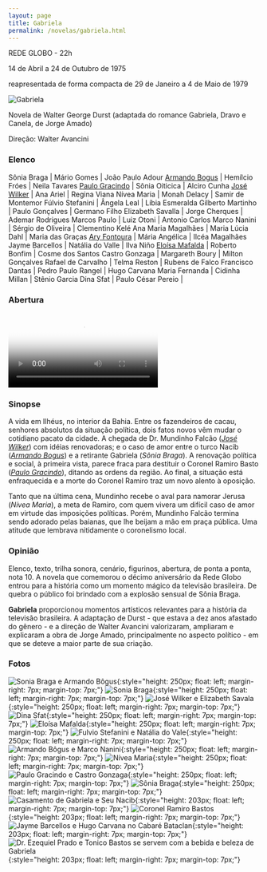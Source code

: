 ```yaml
---
layout: page
title: Gabriela
permalink: /novelas/gabriela.html
---
```


REDE GLOBO - 22h

14 de Abril a 24 de Outubro de 1975

reapresentada de forma compacta de 29 de Janeiro a 4 de Maio de 1979

![Gabriela](/novelas/img/gabriela_logo.jpg)
 
Novela de Walter George Durst (adaptada do romance Gabriela, Dravo e Canela, de Jorge Amado)

Direção: Walter Avancini

### Elenco

Sônia Braga | Mário Gomes | João Paulo Adour
[Armando Bogus](/novelas/armando_bogus.html) | Hemílcio Fróes | Neila Tavares
[Paulo Gracindo](/novelas/paulo_gracindo.html) | Sônia Oiticica | Alciro Cunha
[José Wilker](/novelas/jose_wilker.html) | Ana Ariel | Regina Viana
Nívea Maria | Monah Delacy | Samir de Montemor
Fúlvio Stefanini | Ângela Leal | Líbia Esmeralda
Gilberto Martinho | Paulo Gonçalves | Germano Filho
Elizabeth Savalla | Jorge Cherques | Ademar Rodrigues
Marcos Paulo | Luiz Otoni | Antonio Carlos
Marco Nanini | Sérgio de Oliveira | Clementino Kelé
Ana Maria Magalhães | Maria Lúcia Dahl | Maria das Graças
[Ary Fontoura](/novelas/ary_fontoura.html) | Mária Angélica | Ilcéa Magalhães
Jayme Barcellos | Natália do Valle | Ilva Niño
[Eloísa Mafalda](/novelas/eloisa_mafalda.html) | Roberto Bonfim | Cosme dos Santos
Castro Gonzaga | Margareth Boury | Milton Gonçalves
Rafael de Carvalho | Telma Reston | Rubens de Falco
Francisco Dantas | Pedro Paulo Rangel | Hugo Carvana
Maria Fernanda | Cidinha Millan | Stênio Garcia
Dina Sfat | Paulo César Pereio | 

### Abertura

<video poster="/novelas/img/gabriela_abertura.png" id="player" playsinline controls>
    <source src="https://objectstorage.sa-saopaulo-1.oraclecloud.com/n/grwdgud0delr/b/victor3d.com.br/o/novelas%2Fgabriela_1975.mp4" type="video/mp4">
</video>

### Sinopse

A vida em Ilhéus, no interior da Bahia. Entre os fazendeiros de cacau, senhores absolutos da situação política, dois fatos novos vêm mudar o cotidiano pacato da cidade. A chegada de Dr. Mundinho Falcão (*[José Wilker](/novelas/jose_wilker.html)*) com idéias renovadoras; e o caso de amor entre o turco Nacib (*[Armando Bogus](/novelas/armando_bogus.html)*) e a retirante Gabriela (*Sônia Braga*). A renovação política e social, à primeira vista, parece fraca para destituir o Coronel Ramiro Basto (*[Paulo Gracindo](/novelas/paulo_gracindo.html)*), ditando as ordens da região. Ao final, a situação está enfraquecida e a morte do Coronel Ramiro traz um novo alento à oposição.

Tanto que na última cena, Mundinho recebe o aval para namorar Jerusa (*Nívea Maria*), a meta de Ramiro, com quem vivera um difícil caso de amor em virtude das imposições políticas. Porém, Mundinho Falcão termina sendo adorado pelas baianas, que lhe beijam a mão em praça pública. Uma atitude que lembrava nitidamente o coronelismo local.

### Opinião

Elenco, texto, trilha sonora, cenário, figurinos, abertura, de ponta a ponta, nota 10. A novela que comemorou o décimo aniversário da Rede Globo entrou para a história como um momento mágico da televisão brasileira. De quebra o público foi brindado com a explosão sensual de Sônia Braga.

**Gabriela** proporcionou momentos artísticos relevantes para a história da televisão brasileira. A adaptação de Durst - que estava a dez anos afastado do gênero - e a direção de Walter Avancini valorizaram, ampliaram e explicaram a obra de Jorge Amado, principalmente no aspecto político - em que se deteve a maior parte de sua criação.

### Fotos

![Sonia Braga e Armando Bôgus](/novelas/img/gabriela_sonia_braga_e_armando_bogus.jpg){:style="height: 250px; float: left; margin-right: 7px; margin-top: 7px;"}
![Sonia Braga](/novelas/img/gabriela_sonia_braga.jpg){:style="height: 250px; float: left; margin-right: 7px; margin-top: 7px;"}
![José Wilker e Elizabeth Savala](/novelas/img/gabriela_jose_wilker_e_elizabeth_savala.jpg){:style="height: 250px; float: left; margin-right: 7px; margin-top: 7px;"}
![Dina Sfat](/novelas/img/gabriela_dina_sfat.jpg){:style="height: 250px; float: left; margin-right: 7px; margin-top: 7px;"}
![Eloísa Mafalda](/novelas/img/gabriela_eloisa_mafalda.jpg){:style="height: 250px; float: left; margin-right: 7px; margin-top: 7px;"}
![Fulvio Stefanini e Natália do Vale](/novelas/img/gabriela_fulvio_stefanini_e_natalia_do_vale.jpg){:style="height: 250px; float: left; margin-right: 7px; margin-top: 7px;"}
![Armando Bôgus e Marco Nanini](/novelas/img/gabriela_armando_bogus_e_marco_nanini.jpg){:style="height: 250px; float: left; margin-right: 7px; margin-top: 7px;"}
![Nívea Maria](/novelas/img/gabriela_nivea_maria.jpg){:style="height: 250px; float: left; margin-right: 7px; margin-top: 7px;"}
![Paulo Gracindo e Castro Gonzaga](/novelas/img/gabriela_paulo_gracindo_e_castro_gonzaga.jpg){:style="height: 250px; float: left; margin-right: 7px; margin-top: 7px;"}
![Sônia Braga](/novelas/img/gabriela_sonia_braga2.jpg){:style="height: 250px; float: left; margin-right: 7px; margin-top: 7px;"}
![Casamento de Gabriela e Seu Nacib](/novelas/img/gabriela_casamento.jpg){:style="height: 203px; float: left; margin-right: 7px; margin-top: 7px;"}
![Coronel Ramiro Bastos](/novelas/img/gabriela_paulo_gracindo.jpg){:style="height: 203px; float: left; margin-right: 7px; margin-top: 7px;"}
![Jayme Barcellos e Hugo Carvana no Cabaré Bataclan](/novelas/img/gabriela_hugo_carvana.jpg){:style="height: 203px; float: left; margin-right: 7px; margin-top: 7px;"} 
![Dr. Ezequiel Prado e Tonico Bastos se servem com a bebida e beleza de Gabriela](/novelas/img/gabriela_revis.jpg){:style="height: 203px; float: left; margin-right: 7px; margin-top: 7px;"} 
